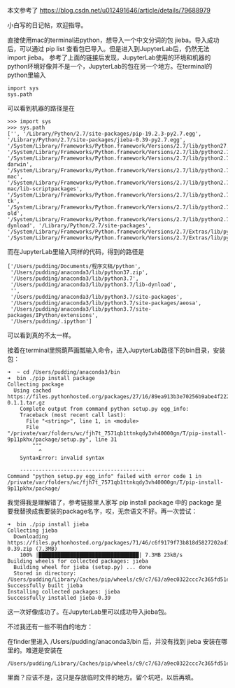 本文参考了 https://blog.csdn.net/u012491646/article/details/79688979

小白写的日记帖，欢迎指导。

直接使用mac的terminal进python，想导入一个中文分词的包 jieba。导入成功后，可以通过 pip list 查看包已导入。但是进入到JupyterLab后，仍然无法 import jieba。
参考了上面的链接后发现，JupyterLab使用的环境和机器的python环境好像并不是一个，JupyterLab的包在另一个地方。在terminal的python里输入

```
import sys
sys.path
```

可以看到机器的路径是在

```
>>> import sys
>>> sys.path
['', '/Library/Python/2.7/site-packages/pip-19.2.3-py2.7.egg', '/Library/Python/2.7/site-packages/jieba-0.39-py2.7.egg', '/System/Library/Frameworks/Python.framework/Versions/2.7/lib/python27.zip', '/System/Library/Frameworks/Python.framework/Versions/2.7/lib/python2.7', '/System/Library/Frameworks/Python.framework/Versions/2.7/lib/python2.7/plat-darwin', '/System/Library/Frameworks/Python.framework/Versions/2.7/lib/python2.7/plat-mac', '/System/Library/Frameworks/Python.framework/Versions/2.7/lib/python2.7/plat-mac/lib-scriptpackages', '/System/Library/Frameworks/Python.framework/Versions/2.7/lib/python2.7/lib-tk', '/System/Library/Frameworks/Python.framework/Versions/2.7/lib/python2.7/lib-old', '/System/Library/Frameworks/Python.framework/Versions/2.7/lib/python2.7/lib-dynload', '/Library/Python/2.7/site-packages', '/System/Library/Frameworks/Python.framework/Versions/2.7/Extras/lib/python', '/System/Library/Frameworks/Python.framework/Versions/2.7/Extras/lib/python/PyObjC']
```

而在JupyterLab里输入同样的代码，得到的路径是

```
['/Users/pudding/Documents/程序文稿/python',
 '/Users/pudding/anaconda3/lib/python37.zip',
 '/Users/pudding/anaconda3/lib/python3.7',
 '/Users/pudding/anaconda3/lib/python3.7/lib-dynload',
 '',
 '/Users/pudding/anaconda3/lib/python3.7/site-packages',
 '/Users/pudding/anaconda3/lib/python3.7/site-packages/aeosa',
 '/Users/pudding/anaconda3/lib/python3.7/site-packages/IPython/extensions',
 '/Users/pudding/.ipython']
```

可以看到真的不太一样。

接着在terminal里照葫芦画瓢输入命令，进入JupyterLab路径下的bin目录，安装包：

```
➜  ~ cd /Users/pudding/anaconda3/bin
➜  bin ./pip install package
Collecting package
  Using cached https://files.pythonhosted.org/packages/27/16/89ea913b3e70256b9abe4f222543553fcce8bafc7ff3774a8802a054e6b8/package-0.1.1.tar.gz
    Complete output from command python setup.py egg_info:
    Traceback (most recent call last):
      File "<string>", line 1, in <module>
      File "/private/var/folders/wc/fjh7t_7571qb1ttnkqdy3vh40000gn/T/pip-install-9p11pkhx/package/setup.py", line 31
        """
          ^
    SyntaxError: invalid syntax
    
    ----------------------------------------
Command "python setup.py egg_info" failed with error code 1 in /private/var/folders/wc/fjh7t_7571qb1ttnkqdy3vh40000gn/T/pip-install-9p11pkhx/package/
```

我觉得我是理解错了，参考链接里人家写 pip install package 中的 package 是要我替换成我要装的package名字，哎，无奈语文不好。再一次尝试：

```
➜  bin ./pip install jieba
Collecting jieba
  Downloading https://files.pythonhosted.org/packages/71/46/c6f9179f73b818d5827202ad1c4a94e371a29473b7f043b736b4dab6b8cd/jieba-0.39.zip (7.3MB)
    100% |████████████████████████████████| 7.3MB 23kB/s 
Building wheels for collected packages: jieba
  Building wheel for jieba (setup.py) ... done
  Stored in directory: /Users/pudding/Library/Caches/pip/wheels/c9/c7/63/a9ec0322ccc7c365fd51e475942a82395807186e94f0522243
Successfully built jieba
Installing collected packages: jieba
Successfully installed jieba-0.39
```

这一次好像成功了。在JupyterLab里可以成功导入jieba包。

不过我还有一些不明白的地方：

在finder里进入 /Users/pudding/anaconda3/bin 后，并没有找到 jieba 安装在哪里的。难道是安装在

```
/Users/pudding/Library/Caches/pip/wheels/c9/c7/63/a9ec0322ccc7c365fd51e475942a82395807186e94f0522243
```

里面？应该不是，这只是存放临时文件的地方。留个坑吧，以后再填。



